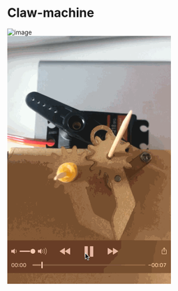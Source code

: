 # Claw-machine

![image](https://github.com/Alicezhang821/Claw-machine/blob/master/3.gif )   
![image](https://github.com/Alicezhang821/Claw-machine/blob/master/4.gif )   
